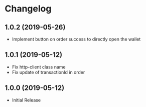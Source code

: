# Changelog

## 1.0.2 (2019-05-26)

* Implement button on order success to directly open the wallet

## 1.0.1 (2019-05-12)

* Fix http-client class name
* Fix update of transactionId in order

## 1.0.0 (2019-05-12)

* Initial Release